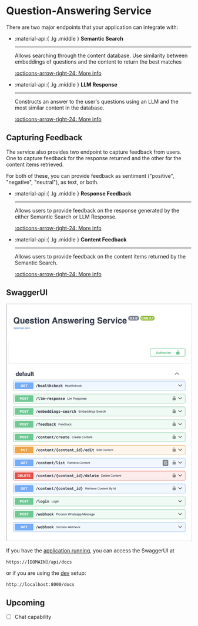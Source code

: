 # Question-Answering Service

There are two major endpoints that your application can integrate with:


<div class="grid cards" markdown>

-   :material-api:{ .lg .middle } __Semantic Search__

    ---

    Allows searching through the content database. Use similarity between
    embeddings of questions and the content to return the best matches

    [:octicons-arrow-right-24: More info](./semantic-search.md)

-   :material-api:{ .lg .middle } __LLM Response__

    ---

    Constructs an answer to the user's questions using an LLM and the most similar
    content in the database.

    [:octicons-arrow-right-24: More info](./llm-response.md)

</div>

## Capturing Feedback

The service also provides two endpoint to capture feedback from users. One to capture
feedback for the response returned and the other for the content items retrieved.

For both of these, you can provide feedback as sentiment ("positive", "negative", "neutral"),
as text, or both.


<div class="grid cards" markdown>

-   :material-api:{ .lg .middle } __Response Feedback__

    ---

    Allows users to provide feedback on the response generated by the either Semantic Search or LLM Response.

    [:octicons-arrow-right-24: More info](./response-feedback.md)

-   :material-api:{ .lg .middle } __Content Feedback__

    ---

    Allows users to provide feedback on the content items returned by the Semantic Search.

    [:octicons-arrow-right-24: More info](./content-feedback.md)

</div>


## SwaggerUI

<img src="./swagger-ui-screenshot.png" alt="swagger-ui-screenshot" style="border: 1px solid  lightgray;">

If you have the [application running](../../deployment/quick-setup.md), you can access
the SwaggerUI at


    https://[DOMAIN]/api/docs

or if you are using the [dev](../../develop/setup.md) setup:

    http://localhost:8000/docs




## Upcoming

- [ ] Chat capability
